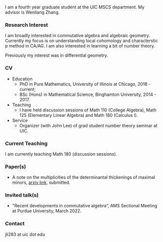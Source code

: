 I am a fourth year graduate student at the UIC MSCS department. My advisor is Wenliang Zhang.

### Research Interest
I am broadly interested in commutative algebra and algebraic geometry. Currently my focus is on understanding local cohomology and characterstic p method in CA/AG. I am also interested in learning a bit of number theory.

Previously my interest was in differential geometry.

### CV

- Education 
  - PhD in Pure Mathematics, University of Illinois at Chicago, 2018 - current;
  - BSc (Hons) in Mathematical Science, Binghamton University, 2014 - 2017.
- Teaching
  - I have held discussion sessions of Math 110 (College Algebra), Math 125 (Elementary Linear Algebra) and Math 180 (Calculus I).
- Service
  - Organizer (with John Lee) of grad student number theory seminar at UIC.

### Current Teaching
I am currently teaching Math 180 (discussion sessions).

### Paper(s)
  - A note on the multiplicities of the determinantal thickenings of maximal minors, [arxiv link](https://arxiv.org/abs/2111.06950), submitted.

### Invited talk(s)
  - "Recent developments in commutative algebra”, AMS Sectional Meeting at Purdue University, March 2022.
  
### Contact
jli283 at uic dot edu
